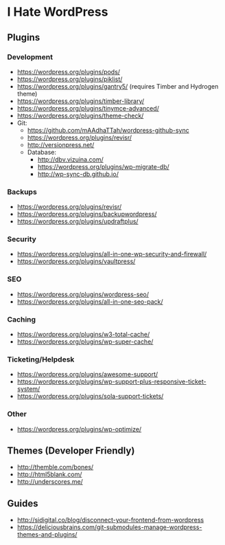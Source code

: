 # I Hate WordPress

## Plugins

### Development
- https://wordpress.org/plugins/pods/
- https://wordpress.org/plugins/piklist/
- https://wordpress.org/plugins/gantry5/ (requires Timber and Hydrogen theme)
- https://wordpress.org/plugins/timber-library/
- https://wordpress.org/plugins/tinymce-advanced/
- https://wordpress.org/plugins/theme-check/
- Git:
  - https://github.com/mAAdhaTTah/wordpress-github-sync
  - https://wordpress.org/plugins/revisr/
  - http://versionpress.net/
  - Database:
    - http://dbv.vizuina.com/
    - https://wordpress.org/plugins/wp-migrate-db/
    - http://wp-sync-db.github.io/

### Backups
- https://wordpress.org/plugins/revisr/
- https://wordpress.org/plugins/backupwordpress/
- https://wordpress.org/plugins/updraftplus/

### Security
- https://wordpress.org/plugins/all-in-one-wp-security-and-firewall/
- https://wordpress.org/plugins/vaultpress/

### SEO
- https://wordpress.org/plugins/wordpress-seo/
- https://wordpress.org/plugins/all-in-one-seo-pack/

### Caching
- https://wordpress.org/plugins/w3-total-cache/
- https://wordpress.org/plugins/wp-super-cache/

### Ticketing/Helpdesk
- https://wordpress.org/plugins/awesome-support/
- https://wordpress.org/plugins/wp-support-plus-responsive-ticket-system/
- https://wordpress.org/plugins/sola-support-tickets/

### Other
- https://wordpress.org/plugins/wp-optimize/

## Themes (Developer Friendly)
- http://themble.com/bones/
- http://html5blank.com/
- http://underscores.me/

## Guides
- http://sidigital.co/blog/disconnect-your-frontend-from-wordpress
- https://deliciousbrains.com/git-submodules-manage-wordpress-themes-and-plugins/
